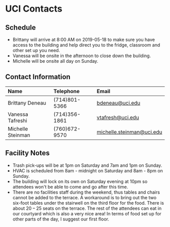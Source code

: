 # UCI Contacts

## Schedule

* Brittany will arrive at 8:00 AM on 2019-05-18 to make sure you have access to the building and help direct you to the fridge, classroom and other set up you need. 
* Vanessa will be onsite in the afternoon to close down the building. 
* Michelle will be onsite all day on Sunday.
 

## Contact Information
    
| Name | Telephone | Email |
| :--  | :-- | :-- |
| Brittany Deneau   | (714)801-5366 | bdeneau@uci.edu |
| Vanessa Tafreshi  | (714)356-1861 | vtafresh@uci.edu |
| Michelle Steinman | (760)672-9570 | michelle.steinman@uci.edu |

## Facility Notes

* Trash pick-ups will be at 1pm on Saturday and 7am and 1pm on Sunday.
* HVAC is scheduled from 8am - midnight on Saturday and 8am - 8pm on Sunday.
* The building will lock on its own on Saturday evening at 10pm so attendees won't be able to come and go after this time.
* There are no facilities staff during the weekend, thus tables and chairs cannot be added to the terrace. A workaround is to bring out the two six-foot tables under the stairwell on the third floor for the food. There is about 20 – 25 seats on the terrace. The rest of the attendees can eat in our courtyard which is also a very nice area! In terms of food set up for other parts of the day, I suggest our first floor.

